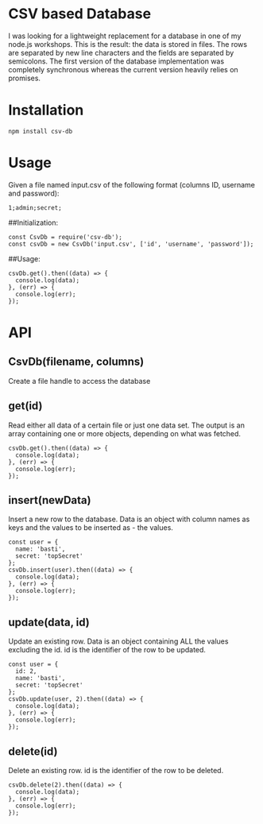 # CSV based Database

I was looking for a lightweight replacement for a database in one of my node.js workshops.
This is the result: the data is stored in files. The rows are separated by new line characters
and the fields are separated by semicolons.
The first version of the database implementation was completely synchronous whereas the current version
heavily relies on promises.

# Installation
`npm install csv-db`

# Usage
Given a file named input.csv of the following format (columns ID, username and password):

```
1;admin;secret;
```

##Initialization:
```
const CsvDb = require('csv-db');
const csvDb = new CsvDb('input.csv', ['id', 'username', 'password']);
```
##Usage:
```
csvDb.get().then((data) => {
  console.log(data);
}, (err) => {
  console.log(err);
});
```

# API
## CsvDb(filename, columns)
Create a file handle to access the database
## get(id)
Read either all data of a certain file or just one data set. The output is an array containing
one or more objects, depending on what was fetched.

```
csvDb.get().then((data) => {
  console.log(data);
}, (err) => {
  console.log(err);
});
```

## insert(newData)
Insert a new row to the database. Data is an object with column names as keys and the values to be inserted as - the values.

```
const user = {
  name: 'basti',
  secret: 'topSecret'
};
csvDb.insert(user).then((data) => {
  console.log(data);
}, (err) => {
  console.log(err);
});
```

## update(data, id)
Update an existing row. Data is an object containing ALL the values excluding the id. id is the identifier of the row to be updated.

```
const user = {
  id: 2,
  name: 'basti',
  secret: 'topSecret'
};
csvDb.update(user, 2).then((data) => {
  console.log(data);
}, (err) => {
  console.log(err);
});
```

## delete(id)
Delete an existing row. id is the identifier of the row to be deleted.

```
csvDb.delete(2).then((data) => {
  console.log(data);
}, (err) => {
  console.log(err);
});
```
